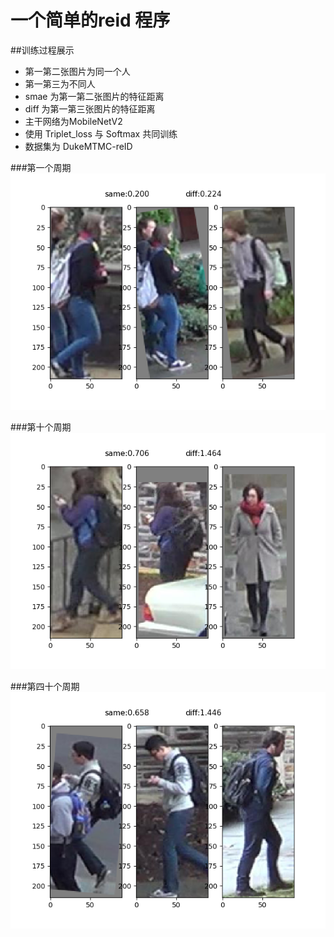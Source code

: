 # 一个简单的reid 程序

##训练过程展示

* 第一第二张图片为同一个人
* 第一第三为不同人
* smae 为第一第二张图片的特征距离
* diff 为第一第三张图片的特征距离
* 主干网络为MobileNetV2
* 使用 Triplet_loss 与 Softmax 共同训练
* 数据集为 DukeMTMC-reID

###第一个周期
![test_epoch_1_1](image/test_epoch_1_2.png)


###第十个周期
![test_epoch_1_1](image/test_epoch_10_2.png)


###第四十个周期
![test_epoch_1_1](image/test_epoch_40_2.png)